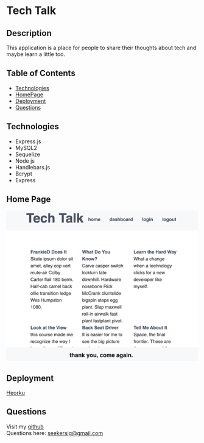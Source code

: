 # Tech Talk

## Description
This application is a place for people to share their thoughts about tech and maybe learn a little too. 

## Table of Contents
* [Technologies](#technologies)
* [HomePage](#hpmepage)
* [Deployment](#deployment)
* [Questions](#questions)

## Technologies
* Express.js
* MySQL2
* Sequelize
* Node js
* Handlebars.js
* Bcrypt
* Express

## Home Page

<img src="./tt_home.png">

## Deployment
[Heorku](https://tech-talk-sig.herokuapp.com/)

## Questions
Visit my [github](https://github.com/sidoniag)<br>
Questions here: <seekersig@gmail.com>